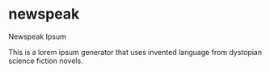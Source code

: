 newspeak
========

Newspeak Ipsum

This is a lorem ipsum generator that uses invented language from dystopian science fiction novels. 
